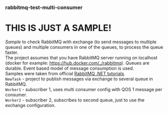 ### rabbitmq-test-multi-consumer
# THIS IS JUST A SAMPLE!
*Sample* to check RabbitMQ with exchange (to send messages to multiple queues) and multiple consumers in one of the queues, to process the queue faster.    
The project assumes that you have RabbitMQ server running on localhost (docker for example: https://hub.docker.com/_/rabbitmq). Queues are durable. Event based model of message consumption is used.      
Samples were taken from official [RabbitMQ .NET tutorials](https://www.rabbitmq.com/tutorials/tutorial-one-dotnet.html).    
`NewTask` - project to publish messages via exchange to several queue in RabbitMQ.   
`Worker1` - subscriber 1, uses multi consumer config with QOS 1 message per consumer.   
`Worker2` - subscriber 2, subscribes to second queue, just to use the exchange configuration.

